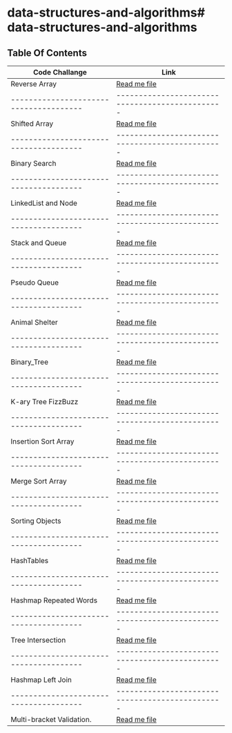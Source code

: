 # data-structures-and-algorithms# data-structures-and-algorithms

## Table Of Contents

| Code Challange                         | Link                                                                 |  
|----------------------------------------|----------------------------------------------------------------------|
| Reverse Array                          | [Read me file](./src/reversedArray/README.md)                        | 
| -------------------------------------- | -----------------------------------------------                      |
| Shifted Array                          | [Read me file](./src/shiftedArray/README.md)                         | 
| -------------------------------------- | -----------------------------------------------                      |
| Binary Search                          | [Read me file](./src/arrayBinarySearch/README.md)                    | 
| -------------------------------------- | -----------------------------------------------                      |
| LinkedList and Node                    | [Read me file](./src/linkedList/README_LinkedList.md)                | 
| -------------------------------------- | -----------------------------------------------                      |
| Stack and Queue                        | [Read me file](./src/linkedList/README_Stack_Queue.md)               | 
| -------------------------------------- | -----------------------------------------------                      |
| Pseudo Queue                           | [Read me file](./src/linkedList/README_PSEUDO_QUEUE.md)              | 
| -------------------------------------- | -----------------------------------------------                      |
| Animal Shelter                         | [Read me file](./src/linkedList/README_AnimalShelter.md)             |
| -------------------------------------- | -----------------------------------------------                      |
| Binary_Tree                            | [Read me file](./src/linkedList/README_TREES.md)                     |
| -------------------------------------- | -----------------------------------------------                      |
| K-ary Tree FizzBuzz                    | [Read me file](./src/linkedList/k_ary_tree_fizzbuzz.md)              |
| -------------------------------------- | -----------------------------------------------                      |
| Insertion Sort Array                   | [Read me file](./src/linkedList/README_Insertion_Sort.md)            |
| -------------------------------------- | -----------------------------------------------                      |
| Merge Sort Array                       | [Read me file](./src/linkedList/README_Merge_Sort.md)                |
| -------------------------------------- | -----------------------------------------------                      |
| Sorting Objects                        | [Read me file](./src/linkedList/README_SortingMoviesObject.md)       |
| -------------------------------------- | -----------------------------------------------                      |
| HashTables                             | [Read me file](./src/linkedList/README_Hash_tables.md)               |
| -------------------------------------- | -----------------------------------------------                      |
| Hashmap Repeated Words                 | [Read me file](./src/linkedList/README_Hashmap_Repeated_Word.md)     |
| -------------------------------------- | -----------------------------------------------                      |
| Tree Intersection                      | [Read me file](./src/linkedList/README_Tree_Intersection.md)         |
| -------------------------------------- | -----------------------------------------------                      |
| Hashmap Left Join                      | [Read me file](./src/linkedList/README_Hashmap_Left_Join.md)         |
| -------------------------------------- | -----------------------------------------------                      |
| Multi-bracket Validation.              | [Read me file](./src/linkedList/README_Multi_bracketT_Validation.md) |


